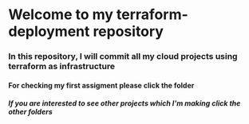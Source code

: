 <h1>Welcome to my terraform-deployment repository</h1>
<h3>In this repository, I will commit all my cloud projects using terraform as infrastructure</h3>
<h4>For checking my first assigment please click the folder<font-color ="red" aws-cloud></h4>
<h5>If you are interested to see other projects which I'm making click the other folders</h5>
